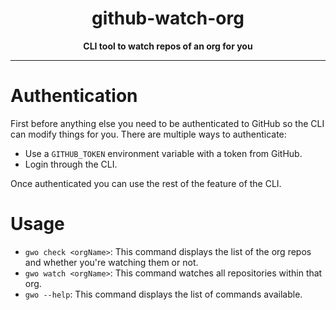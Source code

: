 <div align="center">
  <h1>github-watch-org</h1>
  <strong>CLI tool to watch repos of an org for you</strong>
</div>

<hr>

# Authentication

First before anything else you need to be authenticated to GitHub so the CLI can modify things for you. There are multiple ways to authenticate:

- Use a `GITHUB_TOKEN` environment variable with a token from GitHub.
- Login through the CLI.

Once authenticated you can use the rest of the feature of the CLI.

# Usage

- `gwo check <orgName>`: This command displays the list of the org repos and whether you're watching them or not.
- `gwo watch <orgName>`: This command watches all repositories within that org.
- `gwo --help`: This command displays the list of commands available.
